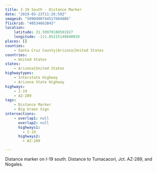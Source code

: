 ```yaml
---
title: I-19 South - Distance Marker
date: "2019-03-23T11:26:59Z"
imageid: "5090400744517684886"
flickrid: "40534663843"
location:
    latitude: 31.59970188501927
    longitude: -111.05215149840039
places: []
counties:
    - Santa Cruz County|Arizona|United States
countries:
    - United States
states:
    - Arizona|United States
highwaytypes:
    - Interstate Highway
    - Arizona State Highway
highways:
    - I-19
    - AZ-289
tags:
    - Distance Marker
    - Big Green Sign
intersections:
    - overlap1: null
      overlap2: null
      highways1:
        - I-19
      highways2:
        - AZ-289

---
```

Distance marker on I-19 south.  Distance to Tumacacori, Jct. AZ-289, and Nogales.